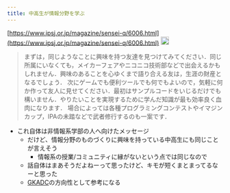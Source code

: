 ```yaml
---
title: 中高生が情報分野を学ぶ
---
```


[https://www.ipsj.or.jp/magazine/sensei-q/6006.html](https://www.ipsj.or.jp/magazine/sensei-q/6006.html) <img src='https://scrapbox.io/api/pages/blu3mo-public/drinami/icon' alt='drinami.icon' height="19.5"/>

 > 
 > まずは，同じようなことに興味を持つ友達を見つけてみてください．同じ所属にいなくても，メイカーフェアやニコニコ技術部などで出会えるかもしれません．興味のあることを心ゆくまで語り合える友は，生涯の財産となるでしょう．
 > 次にゲームでも便利ツールでも何でもよいので，気軽に何か作って友人に見せてください．最初はサンプルコードをいじるだけでも構いません．やりたいことを実現するために学んだ知識が最も効率良く血肉になります．
 > 場合によっては各種プログラミングコンテストやイマジンカップ，IPAの未踏などで武者修行するのも一案です．

* これ自体は非情報系学部の人へ向けたメッセージ
  * だけど、情報分野のものづくりに興味を持っている中高生にも同じことが言えそう
    * 情報系の授業/コミュニティに縁がないという点では同じなので
  * 話自体はまあそうだよねーって思ったけど、キモが短くまとまってるなーと思った
  * [GKADC](GKADC.md)の方向性として参考になる
